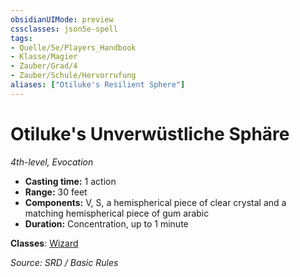 ```yaml
---
obsidianUIMode: preview
cssclasses: json5e-spell
tags:
- Quelle/5e/Players_Handbook
- Klasse/Magier
- Zauber/Grad/4
- Zauber/Schule/Hervorrufung
aliases: ["Otiluke's Resilient Sphere"]
---
```

# Otiluke's Unverwüstliche Sphäre
*4th-level, Evocation*  

- **Casting time:** 1 action
- **Range:** 30 feet
- **Components:** V, S, a hemispherical piece of clear crystal and a matching hemispherical piece of gum arabic
- **Duration:** Concentration, up to 1 minute



**Classes**: [Wizard](../Charakteroptionen/Klassen/Magier.md)

*Source: SRD / Basic Rules*